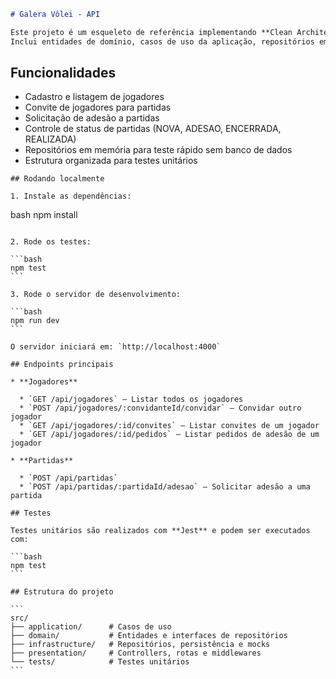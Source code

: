 ````markdown
# Galera Vôlei - API

Este projeto é um esqueleto de referência implementando **Clean Architecture / DDD** para o domínio da **Comunidade de Vôlei**.  
Inclui entidades de domínio, casos de uso da aplicação, repositórios em memória, controllers, rotas.
````

## Funcionalidades

- Cadastro e listagem de jogadores
- Convite de jogadores para partidas
- Solicitação de adesão a partidas
- Controle de status de partidas (NOVA, ADESAO, ENCERRADA, REALIZADA)
- Repositórios em memória para teste rápido sem banco de dados
- Estrutura organizada para testes unitários
````
## Rodando localmente

1. Instale as dependências:

````
bash
npm install
````

2. Rode os testes:

```bash
npm test
```

3. Rode o servidor de desenvolvimento:

```bash
npm run dev
```

O servidor iniciará em: `http://localhost:4000`

## Endpoints principais

* **Jogadores**

  * `GET /api/jogadores` — Listar todos os jogadores
  * `POST /api/jogadores/:convidanteId/convidar` — Convidar outro jogador
  * `GET /api/jogadores/:id/convites` — Listar convites de um jogador
  * `GET /api/jogadores/:id/pedidos` — Listar pedidos de adesão de um jogador

* **Partidas**

  * `POST /api/partidas`
  * `POST /api/partidas/:partidaId/adesao` — Solicitar adesão a uma partida

## Testes

Testes unitários são realizados com **Jest** e podem ser executados com:

```bash
npm test
```

## Estrutura do projeto

```
src/
├── application/      # Casos de uso
├── domain/           # Entidades e interfaces de repositórios
├── infrastructure/   # Repositórios, persistência e mocks
├── presentation/     # Controllers, rotas e middlewares
└── tests/            # Testes unitários
```

